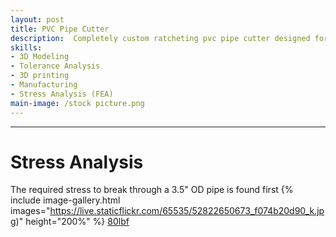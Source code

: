 ```yaml
---
layout: post
title: PVC Pipe Cutter
description:  Completely custom ratcheting pvc pipe cutter designed for larger pipe diameters of 3.5 inches and below.
skills: 
- 3D Modeling
- Tolerance Analysis
- 3D printing
- Manufacturing
- Stress Analysis (FEA)
main-image: /stock picture.png
---
```


---
# Stress Analysis
The required stress to break through a 3.5" OD pipe is found first
{% include image-gallery.html images="https://live.staticflickr.com/65535/52822650673_f074b20d90_k.jpg)" height="200%" %}
[80lbf](https://github.com/JosephWah/JosephWah.github.io/blob/2bcc637db5ac612adee17d505f974acc4961f479/_projects/Pipe%20Cutter/80%20lbf%20on%20pipe%20section%20stress%20graph.png)
